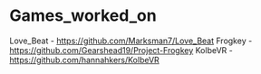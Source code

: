 # Games_worked_on

Love_Beat - https://github.com/Marksman7/Love_Beat
Frogkey - https://github.com/Gearshead19/Project-Frogkey
KolbeVR - https://github.com/hannahkers/KolbeVR
